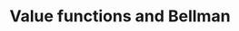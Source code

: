 ---
layout: about
title: Value functions and Bellman
parent: Reinforcement Learning
nav_order: 2
---